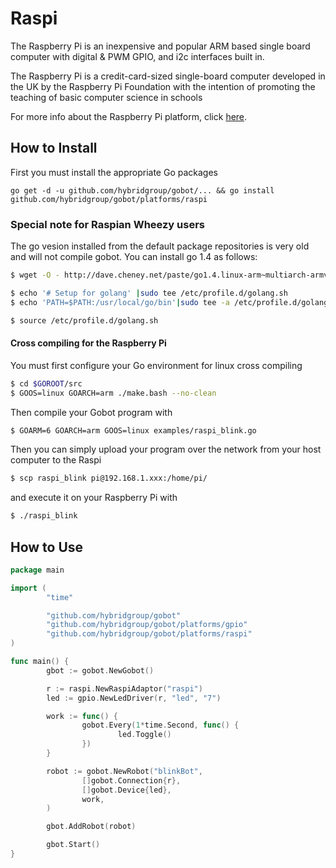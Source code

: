 # Raspi

The Raspberry Pi is an inexpensive and popular ARM based single board computer with digital & PWM GPIO, and i2c interfaces built in.

The Raspberry Pi is a credit-card-sized single-board computer developed in the UK by the Raspberry Pi Foundation with the intention of promoting the teaching of basic computer science in schools

For more info about the Raspberry Pi platform, click [here](http://www.raspberrypi.org/).

## How to Install

First you must install the appropriate Go packages

```
go get -d -u github.com/hybridgroup/gobot/... && go install github.com/hybridgroup/gobot/platforms/raspi
```

### Special note for Raspian Wheezy users

The go vesion installed from the default package repositories is very old and will not compile gobot. You can install go 1.4 as follows:

```bash
$ wget -O - http://dave.cheney.net/paste/go1.4.linux-arm~multiarch-armv6-1.tar.gz|sudo tar -xzC /usr/local -f -

$ echo '# Setup for golang' |sudo tee /etc/profile.d/golang.sh
$ echo 'PATH=$PATH:/usr/local/go/bin'|sudo tee -a /etc/profile.d/golang.sh

$ source /etc/profile.d/golang.sh
```

#### Cross compiling for the Raspberry Pi
You must first configure your Go environment for linux cross compiling

```bash
$ cd $GOROOT/src
$ GOOS=linux GOARCH=arm ./make.bash --no-clean

```

Then compile your Gobot program with

```bash
$ GOARM=6 GOARCH=arm GOOS=linux examples/raspi_blink.go
```

Then you can simply upload your program over the network from your host computer to the Raspi

```bash
$ scp raspi_blink pi@192.168.1.xxx:/home/pi/
```

and execute it on your Raspberry Pi with

```bash
$ ./raspi_blink
```

## How to Use

```go
package main

import (
        "time"

        "github.com/hybridgroup/gobot"
        "github.com/hybridgroup/gobot/platforms/gpio"
        "github.com/hybridgroup/gobot/platforms/raspi"
)

func main() {
        gbot := gobot.NewGobot()

        r := raspi.NewRaspiAdaptor("raspi")
        led := gpio.NewLedDriver(r, "led", "7")

        work := func() {
                gobot.Every(1*time.Second, func() {
                        led.Toggle()
                })
        }

        robot := gobot.NewRobot("blinkBot",
                []gobot.Connection{r},
                []gobot.Device{led},
                work,
        )

        gbot.AddRobot(robot)

        gbot.Start()
}
```
